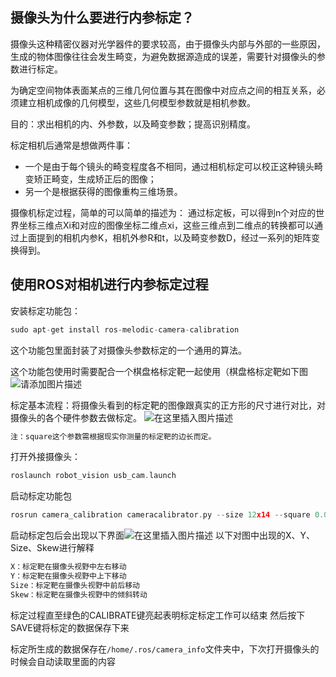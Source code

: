 ## 摄像头为什么要进行内参标定？

摄像头这种精密仪器对光学器件的要求较高，由于摄像头内部与外部的一些原因，生成的物体图像往往会发生畸变，为避免数据源造成的误差，需要针对摄像头的参数进行标定。

为确定空间物体表面某点的三维几何位置与其在图像中对应点之间的相互关系，必须建立相机成像的几何模型，这些几何模型参数就是相机参数。

目的：求出相机的内、外参数，以及畸变参数；提高识别精度。

标定相机后通常是想做两件事：

- 一个是由于每个镜头的畸变程度各不相同，通过相机标定可以校正这种镜头畸变矫正畸变，生成矫正后的图像；
- 另一个是根据获得的图像重构三维场景。

摄像机标定过程，简单的可以简单的描述为：
通过标定板，可以得到n个对应的世界坐标三维点Xi和对应的图像坐标二维点xi，这些三维点到二维点的转换都可以通过上面提到的相机内参K，相机外参R和t，以及畸变参数D，经过一系列的矩阵变换得到。

## 使用ROS对相机进行内参标定过程

安装标定功能包：

```cpp
sudo apt-get install ros-melodic-camera-calibration
```

这个功能包里面封装了对摄像头参数标定的一个通用的算法。

这个功能包使用时需要配合一个棋盘格标定靶一起使用（棋盘格标定靶如下图
![请添加图片描述](https://img-blog.csdnimg.cn/60c361a1014a4efc899bcb400a151a38.png)

标定基本流程：将摄像头看到的标定靶的图像跟真实的正方形的尺寸进行对比，对摄像头的各个硬件参数去做标定。
![在这里插入图片描述](https://img-blog.csdnimg.cn/20201118213735642.png)

```cpp
注：square这个参数需根据现实你测量的标定靶的边长而定。
```

打开外接摄像头：

```cpp
roslaunch robot_vision usb_cam.launch
```

启动标定功能包

```cpp
rosrun camera_calibration cameracalibrator.py --size 12x14 --square 0.012 image:=/usb_cam/image_raw camera:=/usb_cam
```

启动标定包后会出现以下界面![在这里插入图片描述](https://img-blog.csdnimg.cn/20201214220353542.png?x-oss-process=image/watermark,type_ZmFuZ3poZW5naGVpdGk,shadow_10,text_aHR0cHM6Ly9ibG9nLmNzZG4ubmV0L3NlbmlvckM=,size_16,color_FFFFFF,t_70)
以下对图中出现的X、Y、Size、Skew进行解释

```cpp
X：标定靶在摄像头视野中左右移动
Y：标定靶在摄像头视野中上下移动
Size：标定靶在摄像头视野中前后移动
Skew：标定靶在摄像头视野中的倾斜转动
```

标定过程直至绿色的CALIBRATE键亮起表明标定标定工作可以结束
然后按下SAVE键将标定的数据保存下来

标定所生成的数据保存在`/home/.ros/camera_info`文件夹中，下次打开摄像头的时候会自动读取里面的内容
